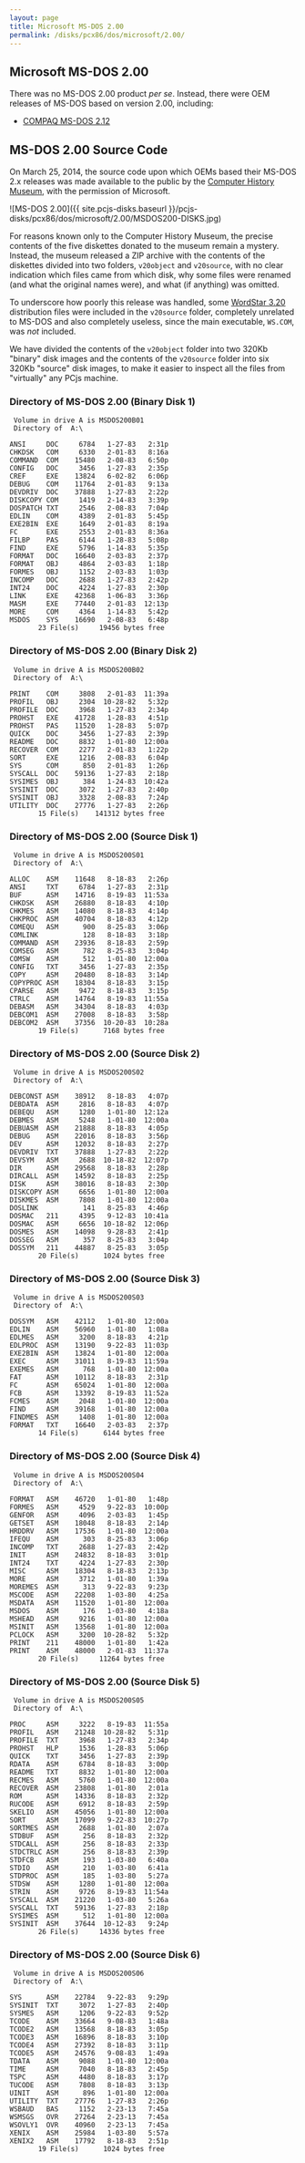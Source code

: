```yaml
---
layout: page
title: Microsoft MS-DOS 2.00
permalink: /disks/pcx86/dos/microsoft/2.00/
---
```


Microsoft MS-DOS 2.00
---------------------

There was no MS-DOS 2.00 product *per se*.  Instead, there were OEM releases of MS-DOS based on version 2.00,
including:

* [COMPAQ MS-DOS 2.12](/disks/pcx86/dos/compaq/2.12/)

MS-DOS 2.00 Source Code
-----------------------

On March 25, 2014, the source code upon which OEMs based their MS-DOS 2.x releases was made available to the
public by the [Computer History Museum](http://www.computerhistory.org/atchm/microsoft-ms-dos-early-source-code/),
with the permission of Microsoft.

![MS-DOS 2.00]({{ site.pcjs-disks.baseurl }}/pcjs-disks/pcx86/dos/microsoft/2.00/MSDOS200-DISKS.jpg)

For reasons known only to the Computer History Museum, the precise contents of the five diskettes donated to the
museum remain a mystery.  Instead, the museum released a ZIP archive with the contents of the diskettes divided into
two folders, `v20object` and `v20source`, with no clear indication which files came from which disk, why some files
were renamed (and what the original names were), and what (if anything) was omitted.

To underscore how poorly this release was handled, some [WordStar 3.20](/disks/pcx86/apps/other/wordstar/3.20/)
distribution files were included in the `v20source` folder, completely unrelated to MS-DOS and also completely useless,
since the main executable, `WS.COM`, was *not* included.  

We have divided the contents of the `v20object` folder into two 320Kb "binary" disk images and the contents of the
`v20source` folder into six 320Kb "source" disk images, to make it easier to inspect all the files from "virtually" any
PCjs machine.

### Directory of MS-DOS 2.00 (Binary Disk 1)

	 Volume in drive A is MSDOS200B01
	 Directory of  A:\

	ANSI     DOC     6784   1-27-83   2:31p
	CHKDSK   COM     6330   2-01-83   8:16a
	COMMAND  COM    15480   2-08-83   6:50p
	CONFIG   DOC     3456   1-27-83   2:35p
	CREF     EXE    13824   6-02-82   6:06p
	DEBUG    COM    11764   2-01-83   9:13a
	DEVDRIV  DOC    37888   1-27-83   2:22p
	DISKCOPY COM     1419   2-14-83   3:39p
	DOSPATCH TXT     2546   2-08-83   7:04p
	EDLIN    COM     4389   2-01-83   5:45p
	EXE2BIN  EXE     1649   2-01-83   8:19a
	FC       EXE     2553   2-01-83   8:36a
	FILBP    PAS     6144   1-28-83   5:08p
	FIND     EXE     5796   1-14-83   5:35p
	FORMAT   DOC    16640   2-03-83   2:37p
	FORMAT   OBJ     4864   2-03-83   1:18p
	FORMES   OBJ     1152   2-03-83   1:03p
	INCOMP   DOC     2688   1-27-83   2:42p
	INT24    DOC     4224   1-27-83   2:30p
	LINK     EXE    42368   1-06-83   3:36p
	MASM     EXE    77440   2-01-83  12:13p
	MORE     COM     4364   1-14-83   5:42p
	MSDOS    SYS    16690   2-08-83   6:48p
	       23 File(s)     19456 bytes free

### Directory of MS-DOS 2.00 (Binary Disk 2)

	 Volume in drive A is MSDOS200B02
	 Directory of  A:\

	PRINT    COM     3808   2-01-83  11:39a
	PROFIL   OBJ     2304  10-28-82   5:32p
	PROFILE  DOC     3968   1-27-83   2:34p
	PROHST   EXE    41728   1-28-83   4:51p
	PROHST   PAS    11520   1-28-83   5:07p
	QUICK    DOC     3456   1-27-83   2:39p
	README   DOC     8832   1-01-80  12:00a
	RECOVER  COM     2277   2-01-83   1:22p
	SORT     EXE     1216   2-08-83   6:04p
	SYS      COM      850   2-01-83   1:26p
	SYSCALL  DOC    59136   1-27-83   2:18p
	SYSIMES  OBJ      384   1-24-83  10:42a
	SYSINIT  DOC     3072   1-27-83   2:40p
	SYSINIT  OBJ     3328   2-08-83   7:24p
	UTILITY  DOC    27776   1-27-83   2:26p
	       15 File(s)    141312 bytes free

### Directory of MS-DOS 2.00 (Source Disk 1)

	 Volume in drive A is MSDOS200S01
	 Directory of  A:\

	ALLOC    ASM    11648   8-18-83   2:26p
	ANSI     TXT     6784   1-27-83   2:31p
	BUF      ASM    14716   8-19-83  11:53a
	CHKDSK   ASM    26880   8-18-83   4:10p
	CHKMES   ASM    14080   8-18-83   4:14p
	CHKPROC  ASM    40704   8-18-83   4:12p
	COMEQU   ASM      900   8-25-83   3:06p
	COMLINK           128   8-18-83   3:18p
	COMMAND  ASM    23936   8-18-83   2:59p
	COMSEG   ASM      782   8-25-83   3:04p
	COMSW    ASM      512   1-01-80  12:00a
	CONFIG   TXT     3456   1-27-83   2:35p
	COPY     ASM    20480   8-18-83   3:14p
	COPYPROC ASM    18304   8-18-83   3:15p
	CPARSE   ASM     9472   8-18-83   3:15p
	CTRLC    ASM    14764   8-19-83  11:55a
	DEBASM   ASM    34304   8-18-83   4:03p
	DEBCOM1  ASM    27008   8-18-83   3:58p
	DEBCOM2  ASM    37356  10-20-83  10:28a
	       19 File(s)      7168 bytes free

### Directory of MS-DOS 2.00 (Source Disk 2)

	 Volume in drive A is MSDOS200S02
	 Directory of  A:\

	DEBCONST ASM    38912   8-18-83   4:07p
	DEBDATA  ASM     2816   8-18-83   4:07p
	DEBEQU   ASM     1280   1-01-80  12:12a
	DEBMES   ASM     5248   1-01-80  12:00a
	DEBUASM  ASM    21888   8-18-83   4:05p
	DEBUG    ASM    22016   8-18-83   3:56p
	DEV      ASM    12032   8-18-83   2:27p
	DEVDRIV  TXT    37888   1-27-83   2:22p
	DEVSYM   ASM     2688  10-18-82  12:07p
	DIR      ASM    29568   8-18-83   2:28p
	DIRCALL  ASM    14592   8-18-83   2:25p
	DISK     ASM    38016   8-18-83   2:30p
	DISKCOPY ASM     6656   1-01-80  12:00a
	DISKMES  ASM     7808   1-01-80  12:00a
	DOSLINK           141   8-25-83   4:46p
	DOSMAC   211     4395   9-12-83  10:41a
	DOSMAC   ASM     6656  10-18-82  12:06p
	DOSMES   ASM    14098   9-28-83   2:41p
	DOSSEG   ASM      357   8-25-83   3:04p
	DOSSYM   211    44887   8-25-83   3:05p
	       20 File(s)      1024 bytes free

### Directory of MS-DOS 2.00 (Source Disk 3)

	 Volume in drive A is MSDOS200S03
	 Directory of  A:\

	DOSSYM   ASM    42112   1-01-80  12:00a
	EDLIN    ASM    56960   1-01-80   1:08a
	EDLMES   ASM     3200   8-18-83   4:21p
	EDLPROC  ASM    13190   9-22-83  11:03p
	EXE2BIN  ASM    13824   1-01-80  12:00a
	EXEC     ASM    31011   8-19-83  11:59a
	EXEMES   ASM      768   1-01-80  12:00a
	FAT      ASM    10112   8-18-83   2:31p
	FC       ASM    65024   1-01-80  12:00a
	FCB      ASM    13392   8-19-83  11:52a
	FCMES    ASM     2048   1-01-80  12:00a
	FIND     ASM    39168   1-01-80  12:00a
	FINDMES  ASM     1408   1-01-80  12:00a
	FORMAT   TXT    16640   2-03-83   2:37p
	       14 File(s)      6144 bytes free

### Directory of MS-DOS 2.00 (Source Disk 4)

	 Volume in drive A is MSDOS200S04
	 Directory of  A:\

	FORMAT   ASM    46720   1-01-80   1:48p
	FORMES   ASM     4529   9-22-83  10:00p
	GENFOR   ASM     4096   2-03-83   1:45p
	GETSET   ASM    18048   8-18-83   2:14p
	HRDDRV   ASM    17536   1-01-80  12:00a
	IFEQU    ASM      303   8-25-83   3:06p
	INCOMP   TXT     2688   1-27-83   2:42p
	INIT     ASM    24832   8-18-83   3:01p
	INT24    TXT     4224   1-27-83   2:30p
	MISC     ASM    18304   8-18-83   2:13p
	MORE     ASM     3712   1-01-80   1:39a
	MOREMES  ASM      313   9-22-83   9:23p
	MSCODE   ASM    22208   1-03-80   4:25a
	MSDATA   ASM    11520   1-01-80  12:00a
	MSDOS    ASM      176   1-03-80   4:18a
	MSHEAD   ASM     9216   1-01-80  12:00a
	MSINIT   ASM    13568   1-01-80  12:00a
	PCLOCK   ASM     3200  10-28-82   5:32p
	PRINT    211    48000   1-01-80   1:42a
	PRINT    ASM    48000   2-01-83  11:37a
	       20 File(s)     11264 bytes free

### Directory of MS-DOS 2.00 (Source Disk 5)

	 Volume in drive A is MSDOS200S05
	 Directory of  A:\

	PROC     ASM     3222   8-19-83  11:55a
	PROFIL   ASM    21248  10-28-82   5:31p
	PROFILE  TXT     3968   1-27-83   2:34p
	PROHST   HLP     1536   1-28-83   5:06p
	QUICK    TXT     3456   1-27-83   2:39p
	RDATA    ASM     6784   8-18-83   3:00p
	README   TXT     8832   1-01-80  12:00a
	RECMES   ASM     5760   1-01-80  12:00a
	RECOVER  ASM    23808   1-01-80   2:01a
	ROM      ASM    14336   8-18-83   2:32p
	RUCODE   ASM     6912   8-18-83   2:59p
	SKELIO   ASM    45056   1-01-80  12:00a
	SORT     ASM    17099   9-22-83  10:27p
	SORTMES  ASM     2688   1-01-80   2:07a
	STDBUF   ASM      256   8-18-83   2:32p
	STDCALL  ASM      256   8-18-83   2:33p
	STDCTRLC ASM      256   8-18-83   2:39p
	STDFCB   ASM      193   1-03-80   6:40a
	STDIO    ASM      210   1-03-80   6:41a
	STDPROC  ASM      185   1-03-80   5:27a
	STDSW    ASM     1280   1-01-80  12:00a
	STRIN    ASM     9726   8-19-83  11:54a
	SYSCALL  ASM    21220   1-03-80   5:26a
	SYSCALL  TXT    59136   1-27-83   2:18p
	SYSIMES  ASM      512   1-01-80  12:00a
	SYSINIT  ASM    37644  10-12-83   9:24p
	       26 File(s)     14336 bytes free

### Directory of MS-DOS 2.00 (Source Disk 6)

	 Volume in drive A is MSDOS200S06
	 Directory of  A:\

	SYS      ASM    22784   9-22-83   9:29p
	SYSINIT  TXT     3072   1-27-83   2:40p
	SYSMES   ASM     1206   9-22-83   9:52p
	TCODE    ASM    33664   9-08-83   1:48a
	TCODE2   ASM    13568   8-18-83   3:05p
	TCODE3   ASM    16896   8-18-83   3:10p
	TCODE4   ASM    27392   8-18-83   3:11p
	TCODE5   ASM    24576   9-08-83   1:49a
	TDATA    ASM     9088   1-01-80  12:00a
	TIME     ASM     7040   8-18-83   2:45p
	TSPC     ASM     4480   8-18-83   3:17p
	TUCODE   ASM     7808   8-18-83   3:13p
	UINIT    ASM      896   1-01-80  12:00a
	UTILITY  TXT    27776   1-27-83   2:26p
	WSBAUD   BAS     1152   2-23-13   7:45a
	WSMSGS   OVR    27264   2-23-13   7:45a
	WSOVLY1  OVR    40960   2-23-13   7:45a
	XENIX    ASM    25984   1-03-80   5:57a
	XENIX2   ASM    17792   8-18-83   2:51p
	       19 File(s)      1024 bytes free
